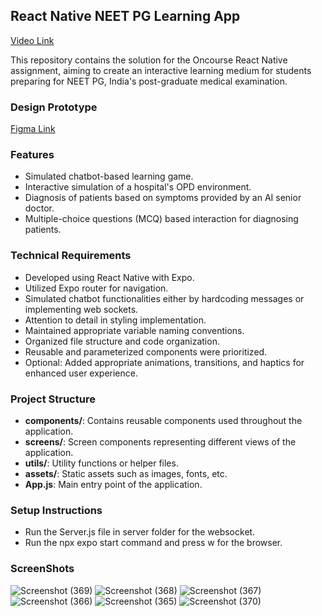 ## React Native NEET PG Learning App

[Video Link](https://drive.google.com/file/d/1M4N6DC83FEOywC_39nXVcjA1ZD0nYZiP/view?usp=sharing)

This repository contains the solution for the Oncourse React Native assignment, aiming to create an interactive learning medium for students preparing for NEET PG, India's post-graduate medical examination.

### Design Prototype

[Figma Link](https://www.figma.com/file/m0GSPqTXyf52ADmpgyJXjj/Oncourse-Task?type=design&node-id=0-1&mode=design&t=EeSZslxvJsgn2dir-0)


### Features

- Simulated chatbot-based learning game.
- Interactive simulation of a hospital's OPD environment.
- Diagnosis of patients based on symptoms provided by an AI senior doctor.
- Multiple-choice questions (MCQ) based interaction for diagnosing patients.

### Technical Requirements

- Developed using React Native with Expo.
- Utilized Expo router for navigation.
- Simulated chatbot functionalities either by hardcoding messages or implementing web sockets.
- Attention to detail in styling implementation.
- Maintained appropriate variable naming conventions.
- Organized file structure and code organization.
- Reusable and parameterized components were prioritized.
- Optional: Added appropriate animations, transitions, and haptics for enhanced user experience.

### Project Structure

- **components/**: Contains reusable components used throughout the application.
- **screens/**: Screen components representing different views of the application.
- **utils/**: Utility functions or helper files.
- **assets/**: Static assets such as images, fonts, etc.
- **App.js**: Main entry point of the application.

### Setup Instructions
- Run the Server.js file in server folder for the websocket.
- Run the npx expo start command and press w for the browser.

### ScreenShots

![Screenshot (369)](https://github.com/ManobhavSachan/courseAssignment/assets/94208034/56e53170-2cf6-40c1-8685-a5130efe93dc)
![Screenshot (368)](https://github.com/ManobhavSachan/courseAssignment/assets/94208034/79a503f0-62b1-49f7-88e6-995782f90843)
![Screenshot (367)](https://github.com/ManobhavSachan/courseAssignment/assets/94208034/04401b7a-05b7-4449-b6ce-f4318fe278b8)
![Screenshot (366)](https://github.com/ManobhavSachan/courseAssignment/assets/94208034/25cda054-7482-4c95-b1e3-6e62568a9f44)
![Screenshot (365)](https://github.com/ManobhavSachan/courseAssignment/assets/94208034/26aadb1c-7690-4cb1-b8d7-fe49827fd31a)
![Screenshot (370)](https://github.com/ManobhavSachan/courseAssignment/assets/94208034/10fccb19-b09b-4b01-8280-c2ba901b1acf)
